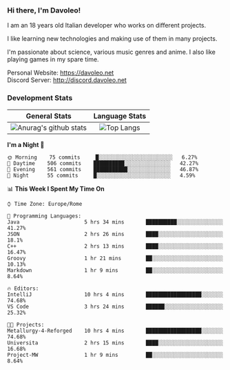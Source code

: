 ### Hi there, I'm Davoleo!

I am an 18 years old Italian developer who works on different projects.

I like learning new technologies and making use of them in many projects.

I'm passionate about science, various music genres and anime.
I also like playing games in my spare time.

Personal Website: https://davoleo.net <br>
Discord Server: http://discord.davoleo.net

### Development Stats

General Stats             |  Language Stats
:-------------------------:|:-------------------------:
![Anurag's github stats](https://github-readme-stats.vercel.app/api?username=Davoleo&count_private=true&show_icons=true&theme=tokyonight)  |  ![Top Langs](https://github-readme-stats.vercel.app/api/top-langs/?username=Davoleo&theme=tokyonight&layout=compact)



<!--START_SECTION:waka-->
**I'm a Night 🦉** 

```text
🌞 Morning    75 commits     █░░░░░░░░░░░░░░░░░░░░░░░░   6.27% 
🌆 Daytime    506 commits    ██████████░░░░░░░░░░░░░░░   42.27% 
🌃 Evening    561 commits    ███████████░░░░░░░░░░░░░░   46.87% 
🌙 Night      55 commits     █░░░░░░░░░░░░░░░░░░░░░░░░   4.59%

```


📊 **This Week I Spent My Time On** 

```text
⌚︎ Time Zone: Europe/Rome

💬 Programming Languages: 
Java                     5 hrs 34 mins       ██████████░░░░░░░░░░░░░░░   41.27% 
JSON                     2 hrs 26 mins       ████░░░░░░░░░░░░░░░░░░░░░   18.1% 
C++                      2 hrs 13 mins       ████░░░░░░░░░░░░░░░░░░░░░   16.47% 
Groovy                   1 hr 21 mins        ██░░░░░░░░░░░░░░░░░░░░░░░   10.13% 
Markdown                 1 hr 9 mins         ██░░░░░░░░░░░░░░░░░░░░░░░   8.64%

🔥 Editors: 
IntelliJ                 10 hrs 4 mins       ██████████████████░░░░░░░   74.68% 
VS Code                  3 hrs 24 mins       ██████░░░░░░░░░░░░░░░░░░░   25.32%

🐱‍💻 Projects: 
Metallurgy-4-Reforged    10 hrs 4 mins       ██████████████████░░░░░░░   74.68% 
Universita               2 hrs 15 mins       ████░░░░░░░░░░░░░░░░░░░░░   16.68% 
Project-MW               1 hr 9 mins         ██░░░░░░░░░░░░░░░░░░░░░░░   8.64%

```


<!--END_SECTION:waka-->

<!--
**Davoleo/Davoleo** is a ✨ _special_ ✨ repository because its `README.md` (this file) appears on your GitHub profile.

https://gist.github.com/Davoleo/43516c64c8169e24dc2571c34713863b

Here are some ideas to get you started:

- 🔭 I’m currently working on ...
- 🌱 I’m currently learning ...
- 👯 I’m looking to collaborate on ...
- 🤔 I’m looking for help with ...
- 💬 Ask me about ...
- 📫 How to reach me: ...
- 😄 Pronouns: ...
- ⚡ Fun fact: ...
-->
